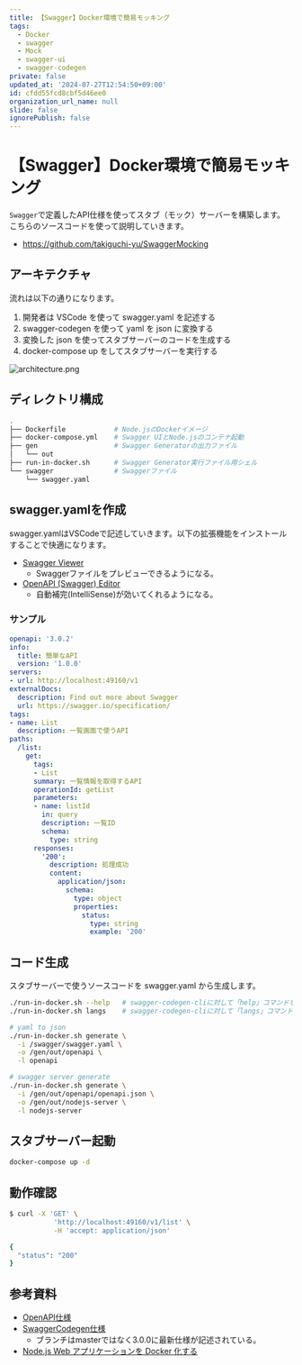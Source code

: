 ```yaml
---
title: 【Swagger】Docker環境で簡易モッキング
tags:
  - Docker
  - swagger
  - Mock
  - swagger-ui
  - swagger-codegen
private: false
updated_at: '2024-07-27T12:54:50+09:00'
id: cfdd55fcd8cbf5d46ee0
organization_url_name: null
slide: false
ignorePublish: false
---
```


# 【Swagger】Docker環境で簡易モッキング

`Swagger`で定義したAPI仕様を使ってスタブ（モック）サーバーを構築します。こちらのソースコードを使って説明していきます。

- https://github.com/takiguchi-yu/SwaggerMocking

## アーキテクチャ

流れは以下の通りになります。

1. 開発者は VSCode を使って swagger.yaml を記述する
1. swagger-codegen を使って yaml を json に変換する
1. 変換した json を使ってスタブサーバーのコードを生成する
1. docker-compose up をしてスタブサーバーを実行する

![architecture.png](https://qiita-image-store.s3.ap-northeast-1.amazonaws.com/0/59081/72100564-73d9-8e41-b69c-19feba337d17.png)

## ディレクトリ構成

```bash
.
├── Dockerfile            # Node.jsのDockerイメージ
├── docker-compose.yml    # Swagger UIとNode.jsのコンテナ起動
├── gen                   # Swagger Generatorの出力ファイル
│   └── out
├── run-in-docker.sh      # Swagger Generator実行ファイル用シェル
└── swagger               # Swaggerファイル
    └── swagger.yaml
```

## swagger.yamlを作成

swagger.yamlはVSCodeで記述していきます。以下の拡張機能をインストールすることで快適になります。

- [Swagger Viewer](https://marketplace.visualstudio.com/items?itemName=Arjun.swagger-viewer)
  - Swaggerファイルをプレビューできるようになる。
- [OpenAPI (Swagger) Editor](https://marketplace.visualstudio.com/items?itemName=42Crunch.vscode-openapi)
  - 自動補完(IntelliSense)が効いてくれるようになる。

### サンプル

```yaml:swagger/swagger.yaml
openapi: '3.0.2'
info:
  title: 簡単なAPI
  version: '1.0.0'
servers:
- url: http://localhost:49160/v1
externalDocs:
  description: Find out more about Swagger
  url: https://swagger.io/specification/
tags:
- name: List
  description: 一覧画面で使うAPI
paths:
  /list:
    get:
      tags:
      - List
      summary: 一覧情報を取得するAPI
      operationId: getList
      parameters:
      - name: listId
        in: query
        description: 一覧ID
        schema:
          type: string
      responses:
        '200':
          description: 処理成功
          content:
            application/json:
              schema:
                type: object
                properties:
                  status:
                    type: string
                    example: '200'
```

## コード生成

スタブサーバーで使うソースコードを swagger.yaml から生成します。

```bash
./run-in-docker.sh --help   # swagger-codegen-cliに対して「help」コマンドを実行します
./run-in-docker.sh langs    # swagger-codegen-cliに対して「langs」コマンドを実行します

# yaml to json
./run-in-docker.sh generate \
  -i /swagger/swagger.yaml \
  -o /gen/out/openapi \
  -l openapi

# swagger server generate
./run-in-docker.sh generate \
  -i /gen/out/openapi/openapi.json \
  -o /gen/out/nodejs-server \
  -l nodejs-server
```

## スタブサーバー起動

```bash
docker-compose up -d
```

## 動作確認

```bash
$ curl -X 'GET' \
           'http://localhost:49160/v1/list' \
           -H 'accept: application/json'

{
  "status": "200"
}
```

## 参考資料

- [OpenAPI仕様](https://swagger.io/specification/)
- [SwaggerCodegen仕様](https://github.com/swagger-api/swagger-codegen/tree/3.0.0)
  - ブランチはmasterではなく3.0.0に最新仕様が記述されている。
- [Node.js Web アプリケーションを Docker 化する](https://nodejs.org/ja/docs/guides/nodejs-docker-webapp/)
